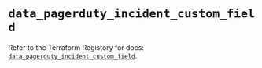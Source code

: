 # `data_pagerduty_incident_custom_field`

Refer to the Terraform Registory for docs: [`data_pagerduty_incident_custom_field`](https://registry.terraform.io/providers/pagerduty/pagerduty/3.0.2/docs/data-sources/incident_custom_field).
